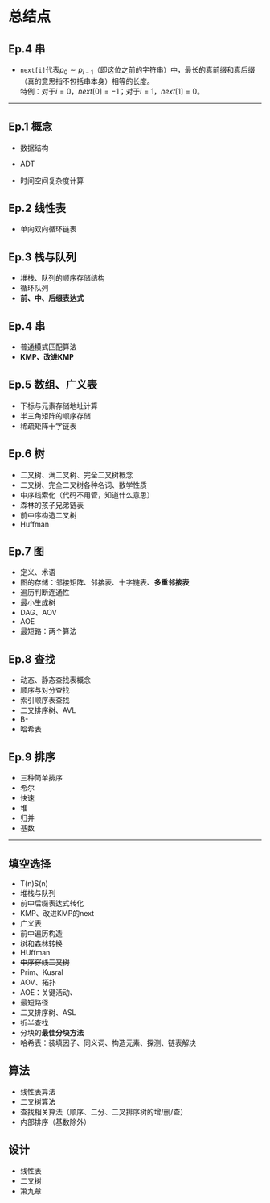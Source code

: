 # 总结点

## Ep.4 串

* `next[i]`代表$p_0\sim p_{i-1}$（即这位之前的字符串）中，最长的真前缀和真后缀（真的意思指不包括串本身）相等的长度。  
  特例：对于$i=0$，$next[0]=-1$；对于$i=1$，$next[1]=0$。

---

## Ep.1 概念

* 数据结构
* ADT

* 时间空间复杂度计算
  
## Ep.2 线性表

* 单向双向循环链表

## Ep.3 栈与队列

* 堆栈、队列的顺序存储结构
* 循环队列
* **前、中、后缀表达式**

## Ep.4 串

* 普通模式匹配算法
* **KMP、改进KMP**

## Ep.5 数组、广义表

* 下标与元素存储地址计算
* 半三角矩阵的顺序存储
* 稀疏矩阵十字链表

## Ep.6 树

* 二叉树、满二叉树、完全二叉树概念
* 二叉树、完全二叉树各种名词、数学性质
* 中序线索化（代码不用管，知道什么意思）
* 森林的孩子兄弟链表
* 前中序构造二叉树
* Huffman

## Ep.7 图

* 定义、术语
* 图的存储：邻接矩阵、邻接表、十字链表、**多重邻接表**
* 遍历判断连通性
* 最小生成树
* DAG、AOV
* AOE
* 最短路：两个算法

## Ep.8 查找

* 动态、静态查找表概念
* 顺序与对分查找
* 索引顺序表查找
* 二叉排序树、AVL
* B-
* 哈希表

## Ep.9 排序

* 三种简单排序
* 希尔
* 快速
* 堆
* 归并
* 基数

---

## 填空选择

* T(n)S(n)
* 堆栈与队列
* 前中后缀表达式转化
* KMP、改进KMP的next
* 广义表
* 前中遍历构造
* 树和森林转换
* HUffman
* ~~中序穿线二叉树~~
* Prim、Kusral
* AOV、拓扑
* AOE：关键活动、
* 最短路径
* 二叉排序树、ASL
* 折半查找
* 分块的**最佳分块方法**
* 哈希表：装填因子、同义词、构造元素、探测、链表解决

## 算法

* 线性表算法
* 二叉树算法
* 查找相关算法（顺序、二分、二叉排序树的增/删/查）
* 内部排序（基数除外）

## 设计

* 线性表
* 二叉树
* 第九章
